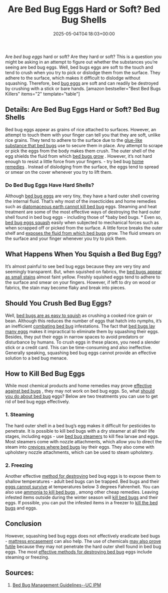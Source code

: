 ﻿---
layout: post
title: Are Bed Bug Eggs Hard or Soft? Bed Bug Shells
date: '2025-05-04T04:18:03+00:00'
categories:
- Bed Bugs
- Guide
tags: []
slug: /are-bed-bug-eggs-hard-or-soft/
lastmod: 2025-05-07T12:21:23+03:00
---

Are
*bed bug eggs*
hard or soft? Are they hard or soft? This is a question you might be asking in an attempt to figure out whether the substances you’re seeing are bed bug eggs.
Well, bed bugs eggs are soft to the touch and tend to crush when you try to pick or dislodge them from the surface.
They adhere to the surface, which makes it difficult to dislodge without squashing. Therefore, bed
[bug eggs](https://pestpolicy.com/how-to-kill-bed-bug-eggs/)
are soft and can readily be destroyed by crushing with a stick or bare hands.
[amazon bestseller="Best Bed Bugs Killers" items="2" template="table"]
## **Details: Are Bed Bug Eggs Hard or Soft? Bed Bug Shells**
Bed bug eggs appear as grains of rice attached to surfaces. However, an attempt to touch them with your finger can tell you that they are soft, unlike rice grains.
They tend to adhere to the surface due to the
[glue-like substance that bed bugs](https://pestpolicy.com/what-does-bed-bug-poop-look-like/)
use to secure them in place. Any attempt to scrape or pick the eggs from the body makes them crush.
The outer shell of the egg shields the fluid from which
[bed bugs grow](https://pestpolicy.com/pictures-of-bed-bug-bites/)
. However, it’s not hard enough to resist a little force from your fingers. - try bed bug
[home remedies](https://pestpolicy.com/home-remedies-for-bed-bugs/)
.
Instead of dislodging from the surface, the eggs tend to spread or smear on the cover whenever you try to lift them.
### **Do Bed Bug Eggs Have Hard Shells?**
Although
[bed bug eggs](https://pestpolicy.com/does-lysol-kill-bed-bugs/)
are very tiny, they have a hard outer shell covering the internal fluid. That’s why most of the insecticides and home remedies such as
[diatomaceous earth cannot kill bed bug](https://pestpolicy.com/does-diatomaceous-earth-kill-bed-bugs/)
eggs.
Steaming and heat treatment are some of the most effective ways of destroying the hard outer shell found in bed bug eggs - including those of
*baby bed bugs. *
Even so,
[bed bug eggs squash](https://pestpolicy.com/harris-bed-bug-killer-review/)
easily when subjected to mechanical forces such as when scrapped off or picked from the surface.
A little force breaks the outer shelf and
[exposes the fluid from which bed bugs](https://pestpolicy.com/how-to-get-rid-of-bed-bugs-fast/)
grow. The fluid smears on the surface and your finger whenever you try to pick them.
## **What Happens When You Squish a Bed Bug Egg?**
It’s almost painful to see bed bug eggs because they are very tiny and seemingly transparent.
But, when squished on fabrics, the
[bed bugs appear as small stains](https://pestpolicy.com/what-happens-when-you-squish-a-bed-bug/)
almost faint yellow.
Freshly squished eggs tend to adhere to the surface and smear on your fingers. However, if left to dry on wood or fabrics, the stain may become flaky and break into pieces.
## **Should You Crush Bed Bug Eggs?**
Well,
[bed bugs are as easy to squish](https://pestpolicy.com/bed-bugs-vs-mites/)
as crushing a cooked rice grain or bean. Although this reduces the number of eggs that hatch into nymphs, it’s an inefficient
[combating bed bug](https://pestpolicy.com/proof-bed-bug-spray-review/)
infestations.
The fact that
[bed bugs lay many eggs](https://pestpolicy.com/what-causes-bed-bugs/)
makes it impractical to eliminate them by squashing their eggs. Besides, they put their eggs in narrow spaces to avoid predators or disturbance by humans.
To crush eggs in these places, you need a slender stick or a credit card. This can be time-consuming and also ineffective.
Generally speaking, squashing bed bug eggs cannot provide an effective solution to a bed bug menace.
## **How to Kill Bed Bug Eggs**
While most chemical products and home remedies may prove
[effective against bed bugs](https://pestpolicy.com/ortho-home-defense-dual-action-bed-bug-killer-review/)
, they may not work on bed bug eggs.
So, what
[should you do about bed bug](https://pestpolicy.com/essential-oils-for-bed-bugs/)
eggs? Below are two treatments you can use to get rid of bed bug eggs effectively.
### **1. Steaming**
The hard outer shell in a bed bug’s egg makes it difficult for pesticides to penetrate.
It is possible to kill bed bugs with a dry steamer at all their life stages, including eggs - use
[bed bug steamers](https://pestpolicy.com/best-bed-bug-steamer/)
to kill flea larvae and eggs.
Most steamers come with nozzle attachments, which allow you to direct the steam into
[crevices where bed bugs](https://pestpolicy.com/bed-bug-bites-vs-mosquito-bites/)
lay their eggs.
They also come with upholstery nozzle attachments, which can be used to steam upholstery.
### **2. Freezing**
Another effective
[method for destroying](https://pestpolicy.com/how-to-kill-flea-eggs/)
bed bug eggs is to expose them to shallow temperatures - adult bed bugs can be trapped.
Bed bugs and their
[eggs cannot survive](https://pestpolicy.com/can-bed-bugs-survive-in-water/)
at temperatures below 3 degrees Fahrenheit. You can also use
[ammonia to kill bed bugs](https://www.bedbugsinsider.com/can-you-kill-bed-bugs-with-ammonia/)
, among other cheap remedies.
Leaving infested items outside during the winter season will
[kill bed bugs](https://pestpolicy.com/does-vinegar-kill-bed-bugs/)
and their eggs. If possible, you can put the infested items in a freezer to
[kill the bed bugs](https://pestpolicy.com/does-lavender-kill-bed-bugs/)
and eggs.
## **Conclusion**
However, squashing bed bug eggs does not effectively eradicate bed bugs -
[mattress encasement](https://pestpolicy.com/best-bed-bug-mattress-encasements/)
can also help.
The use of chemicals
[may also prove futile](https://pestpolicy.com/does-rubbing-alcohol-kill-bed-bugs/)
because they may not penetrate the hard outer shell found in bed bug eggs. The most
[effective methods for destroying bed bug](https://pestpolicy.com/tea-tree-oil-for-bed-bugs/)
eggs include steaming or freezing.
## Sources:
1. [Bed Bug Management Guidelines--UC IPM](http://ipm.ucanr.edu/PMG/PESTNOTES/pn7454.html)